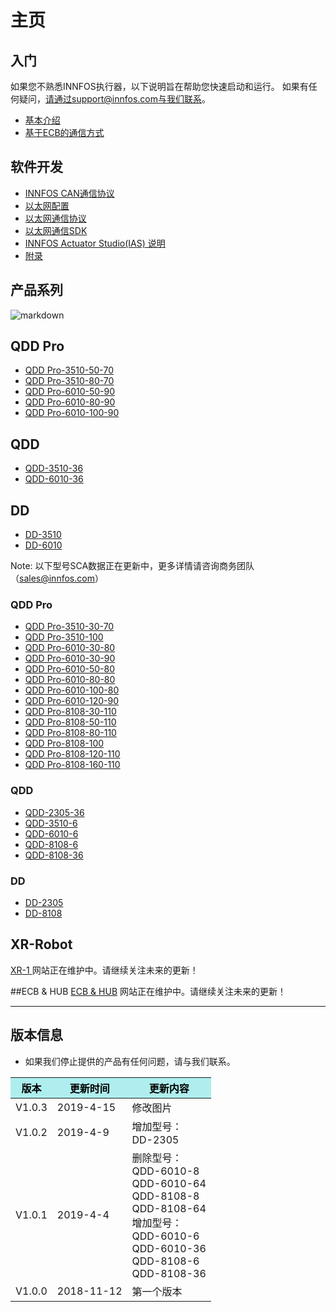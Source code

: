 主页
=====


入门
--------
如果您不熟悉INNFOS执行器，以下说明旨在帮助您快速启动和运行。
如果有任何疑问，请通过support@innfos.com与我们联系。

  * [基本介绍](pages/introduction.md)
  * [基于ECB的通信方式](pages/ECB_Based_Communication.md)



软件开发
------------

  * [INNFOS CAN通信协议](pages/CAN_Communication_Protocol.md)
  * [以太网配置](pages/Ethernet_Configuration.md)
  * [以太网通信协议](pages/Ethernet_Communication_Protocol.md)
  * [以太网通信SDK](pages/Ethernet_Communication_SDK.md)
  * [INNFOS Actuator Studio(IAS) 说明](pages/INNFOS_Actuator_Studio_IAS_instruction.md)
  * [附录](pages/appendix.md)
  
 
  [ipChanged]: <https://github.com/innfos/ipChangeTool/blob/master/README.md>

产品系列
-----------------
![markdown](http://wiki.innfos.com:81/wiki/images/8/8f/%E6%9C%AA%E6%A0%87.png "markdown")


## QDD Pro
  * [QDD Pro-3510-50-70](pages/QDDPro-3510-51.md)
  * [QDD Pro-3510-80-70](pages/QDDPro-3510-81.md)
  * [QDD Pro-6010-50-90](pages/QDDPro-6010-51-90.md)
  * [QDD Pro-6010-80-90](pages/QDDPro-6010-81-90.md)
  * [QDD Pro-6010-100-90](pages/QDDPro-6010-101-90.md)




## QDD
  * [QDD-3510-36](pages/QDD-3510-36.md)
  * [QDD-6010-36](pages/QDD-6010-36.md)


## DD
  * [DD-3510](pages/DD-3510.md)
  * [DD-6010](pages/DD-6010.md)

Note: 以下型号SCA数据正在更新中，更多详情请咨询商务团队（sales@innfos.com）

### QDD Pro
  * [QDD Pro-3510-30-70](pages/QDDPro-3510-31.md)
  * [QDD Pro-3510-100](pages/QDDPro-3510-101.md)
  * [QDD Pro-6010-30-80](pages/QDDPro-6010-31-80.md)
  * [QDD Pro-6010-30-90](pages/QDDPro-6010-31-90.md)
  * [QDD Pro-6010-50-80](pages/QDDPro-6010-51-80.md)
  * [QDD Pro-6010-80-80](pages/QDDPro-6010-81-80.md)
  * [QDD Pro-6010-100-80](pages/QDDPro-6010-101-80.md)
  * [QDD Pro-6010-120-90](pages/QDDPro-6010-121-90.md)
  * [QDD Pro-8108-30-110](pages/QDDPro-8108-31.md)
  * [QDD Pro-8108-50-110](pages/QDDPro-8108-51.md)
  * [QDD Pro-8108-80-110](pages/QDDPro-8108-81.md)
  * [QDD Pro-8108-100](pages/QDDPro-8108-101.md)
  * [QDD Pro-8108-120-110](pages/QDDPro-8108-121.md)
  * [QDD Pro-8108-160-110](pages/QDDPro-8108-161.md)


### QDD
  * [QDD-2305-36](pages/QDD-2305-36.md)
  * [QDD-3510-6](pages/QDD-3510-6.md)
  * [QDD-6010-6](pages/QDD-6010-6.md)
  * [QDD-8108-6](pages/QDD-8108-6.md)
  * [QDD-8108-36](pages/QDD-8108-36.md)

### DD
  * [DD-2305](pages/DD-2305.md)
  * [DD-8108](pages/DD-8108.md)

## XR-Robot
 [XR-1 ](https://www.mdeditor.com/)
网站正在维护中。请继续关注未来的更新！

##ECB & HUB
[ECB & HUB](https://www.mdeditor.com/)
网站正在维护中。请继续关注未来的更新！

- - - -

版本信息
----------------------


  * 如果我们停止提供的产品有任何问题，请与我们联系。


<table class="tableizer-table">
<thead><tr class="tableizer-firstrow" style="background: PaleTurquoise; color: black;width:500px"><th >版本</th><th>更新时间</th><th>更新内容</th></tr></thead><tbody><tr><td>V1.0.3</td><td>2019-4-15</td><td>修改图片</td></tr><tr><td>V1.0.2</td><td>2019-4-9</td><td>增加型号：<br>DD-2305</td></tr><tr><td>V1.0.1</td><td>2019-4-4</td><td>删除型号：<br>QDD-6010-8<br>QDD-6010-64 <br>QDD-8108-8 <br>QDD-8108-64<br>增加型号：<br>QDD-6010-6 <br>QDD-6010-36 <br>QDD-8108-6 <br>QDD-8108-36</td></tr><tr><td>V1.0.0</td><td>2018-11-12</td><td>第一个版本</td></tr></tbody></table>
